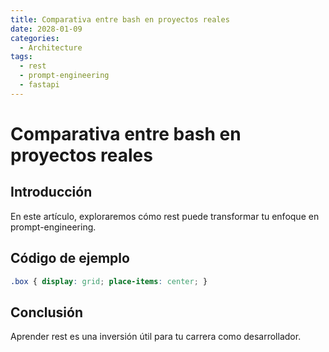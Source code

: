 ```yaml
---
title: Comparativa entre bash en proyectos reales
date: 2028-01-09
categories:
  - Architecture
tags:
  - rest
  - prompt-engineering
  - fastapi
---
```


# Comparativa entre bash en proyectos reales

## Introducción

En este artículo, exploraremos cómo rest puede transformar tu enfoque en prompt-engineering.

## Código de ejemplo

```css
.box { display: grid; place-items: center; }
```

## Conclusión

Aprender rest es una inversión útil para tu carrera como desarrollador.